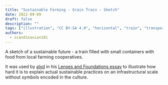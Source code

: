 ```yaml
---
title: "Sustainable Farming - Grain Train - Sketch"
date: 2022-09-09
draft: false
description: ""
tags: ["illustration", "CC BY-SA 4.0", "horizontal", "train", "transportation", "farming"]
authors:
  - scandinavian101
---
```


A sketch of a sustainable future - a train filled with small containers with food from local farming cooperatives. 

It was used by [alxd](authors/alxd) in his [Lenses and Foundations essay](https://alxd.org/solarpunk-lenses-and-foundations.html) to illustrate how hard it is to explain actual sustainable practices on an infrastructural scale without symbols encoded in the culture.